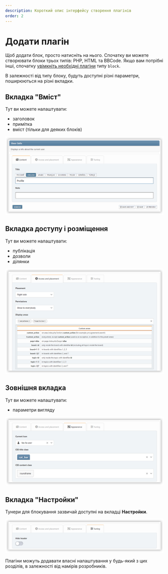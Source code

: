 ```yaml
---
description: Короткий опис інтерфейсу створення плагінів
order: 2
---
```


# Додати плагін

Щоб додати блок, просто натисніть на нього. Спочатку ви можете створювати блоки трьох типів: PHP, HTML та BBCode. Якщо вам потрібні інші, спочатку [увімкніть необхідні плагіни](../plugins/manage) типу `block`.

В залежності від типу блоку, будуть доступні різні параметри, поширюються на різні вкладки.

## Вкладка "Вміст"

Тут ви можете налаштувати:

- заголовок
- примітка
- вміст (тільки для деяких блоків)

![Content tab](content_tab.png)

## Вкладка доступу і розміщення

Тут ви можете налаштувати:

- публікація
- дозволи
- ділянки

![Access tab](access_tab.png)

## Зовнішня вкладка

Тут ви можете налаштувати:

- параметри вигляду

![Appearance tab](appearance_tab.png)

## Вкладка "Настройки"

Тунери для блокування зазвичай доступні на вкладці **Настройки**.

![Tuning tab](tuning_tab.png)

Плагіни можуть додавати власні налаштування у будь-який з цих розділів, в залежності від намірів розробників.
